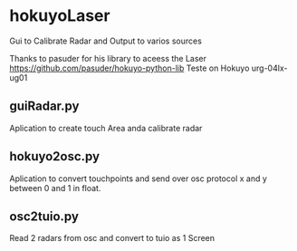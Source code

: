 # hokuyoLaser
Gui to Calibrate Radar and Output to varios sources

Thanks to pasuder for his library to aceess the Laser https://github.com/pasuder/hokuyo-python-lib
Teste on Hokuyo urg-04lx-ug01

## guiRadar.py

Aplication to create touch Area anda calibrate radar

## hokuyo2osc.py

Aplication to convert touchpoints and send over osc protocol x and y between 0 and 1 in float.

## osc2tuio.py

Read 2 radars from osc and convert to tuio as 1 Screen 

